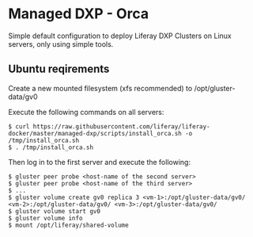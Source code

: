 # Managed DXP - Orca

Simple default configuration to deploy Liferay DXP Clusters on Linux servers, only using simple tools.

## Ubuntu reqirements

Create a new mounted filesystem (xfs recommended) to /opt/gluster-data/gv0

Execute the following commands on all servers:

    $ curl https://raw.githubusercontent.com/liferay/liferay-docker/master/managed-dxp/scripts/install_orca.sh -o /tmp/install_orca.sh
    $ . /tmp/install_orca.sh

Then log in to the first server and execute the following:

    $ gluster peer probe <host-name of the second server>
    $ gluster peer probe <host-name of the third server>
    $ ...
    $ gluster volume create gv0 replica 3 <vm-1>:/opt/gluster-data/gv0/ <vm-2>:/opt/gluster-data/gv0/ <vm-3>:/opt/gluster-data/gv0/
    $ gluster volume start gv0
    $ gluster volume info
    $ mount /opt/liferay/shared-volume
